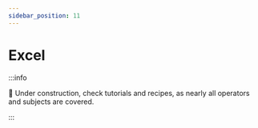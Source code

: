 ```yaml
---
sidebar_position: 11
---
```


# Excel

:::info

:construction: Under construction, check tutorials and recipes, as nearly all operators and subjects are covered.

:::
